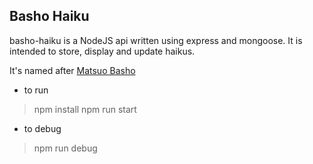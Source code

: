 ## Basho Haiku

basho-haiku is a NodeJS api written using express and mongoose.  It is intended to store, display and update haikus.

It's named after [Matsuo Basho](https://en.wikipedia.org/wiki/Matsuo_Bash%C5%8D)

* to run 
> npm install
> npm run start

* to debug
> npm run debug

